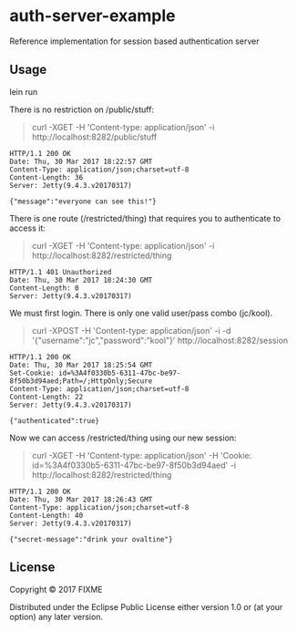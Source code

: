 # auth-server-example

Reference implementation for session based authentication server

## Usage

lein run

There is no restriction on /public/stuff:

> curl -XGET -H 'Content-type: application/json' -i http://localhost:8282/public/stuff

    HTTP/1.1 200 OK
    Date: Thu, 30 Mar 2017 18:22:57 GMT
    Content-Type: application/json;charset=utf-8
    Content-Length: 36
    Server: Jetty(9.4.3.v20170317)
    
    {"message":"everyone can see this!"}


There is one route (/restricted/thing) that requires you to authenticate to access it:

> curl -XGET -H 'Content-type: application/json' -i http://localhost:8282/restricted/thing

    HTTP/1.1 401 Unauthorized
    Date: Thu, 30 Mar 2017 18:24:30 GMT
    Content-Length: 0
    Server: Jetty(9.4.3.v20170317)

We must first login. There is only one valid user/pass combo  (jc/kool).

> curl -XPOST -H 'Content-type: application/json' -i -d '{"username":"jc","password":"kool"}' http://localhost:8282/session

    HTTP/1.1 200 OK
    Date: Thu, 30 Mar 2017 18:25:54 GMT
    Set-Cookie: id=%3A4f0330b5-6311-47bc-be97-8f50b3d94aed;Path=/;HttpOnly;Secure
    Content-Type: application/json;charset=utf-8
    Content-Length: 22
    Server: Jetty(9.4.3.v20170317)
    
    {"authenticated":true}


Now we can access /restricted/thing using our new session:

> curl -XGET -H 'Content-type: application/json' -H 'Cookie: id=%3A4f0330b5-6311-47bc-be97-8f50b3d94aed' -i http://localhost:8282/restricted/thing

    HTTP/1.1 200 OK
    Date: Thu, 30 Mar 2017 18:26:43 GMT
    Content-Type: application/json;charset=utf-8
    Content-Length: 40
    Server: Jetty(9.4.3.v20170317)
    
    {"secret-message":"drink your ovaltine"}


## License

Copyright © 2017 FIXME

Distributed under the Eclipse Public License either version 1.0 or (at
your option) any later version.
